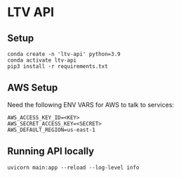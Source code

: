 # LTV API

## Setup
```
conda create -n 'ltv-api' python=3.9
conda activate ltv-api
pip3 install -r requirements.txt
```

## AWS Setup
Need the following ENV VARS for AWS to talk to services:
```
AWS_ACCESS_KEY_ID=<KEY>
AWS_SECRET_ACCESS_KEY=<SECRET>
AWS_DEFAULT_REGION=us-east-1
```

## Running API locally
```
uvicorn main:app --reload --log-level info
```

